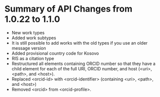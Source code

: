# Summary of API Changes from 1.0.22 to 1.1.0

* New work types
* Added work subtypes
* It is still possible to add works with the old types if you use an older message version
* Added provisional country code for Kosovo
* RIS as a citation type 
* Restructured all elements containing ORCID number so that they have a child element for each of the full URI, ORCID number, and host (&lt;uri>, &lt;path>, and &lt;host>).
* Replaced &lt;orcid-id> with &lt;orcid-identifier> (containing &lt;uri>, &lt;path>, and &lt;host>) 
* Removed &lt;orcid> from &lt;orcid-profile>.